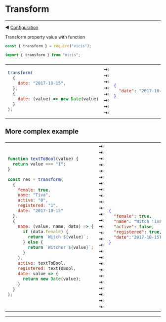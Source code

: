 # Transform

---

◀ [Configuration](/en/configuration.md)

Transform property value with function

```js
const { transform } = require("vicis");
```

```js
import { transform } from "vicis";
```

<table><thead><tr><td colspan="3">
</td></tr></thead><tbody>
<tr><td>

```js
transform(
  {
    date: "2017-10-15",
  },
  {
    date: (value) => new Date(value)
  }
);
```

</td>
<td>
<strong>&#x21E5;</strong><br>
<strong>&#x21E5;</strong><br>
<strong>&#x21E5;</strong><br>
<strong>&#x21E5;</strong><br>
<strong>&#x21E5;</strong><br>
<strong>&#x21E5;</strong><br>
<strong>&#x21E5;</strong><br>
<strong>&#x21E5;</strong><br>
</td>
<td>

```json
{
  "date": "2017-10-15T00:00:00.000Z"
}
```

</td></tr>
</tbody></table>

## More complex example

<table><thead><tr><td colspan="3">
</td></tr></thead><tbody>
<tr><td>

```js
function textToBool(value) {
  return value === "1";
}

const res = transform(
  {
    female: true,
    name: "Tiva",
    active: "0",
    registered: "1",
    date: "2017-10-15"
  },
  {
    name: (value, name, data) => {
      if (data.female) {
        return `Witch ${value}`;
      } else {
        return `Witcher ${value}`;
      }
    },
    active: textToBool,
    registered: textToBool,
    date: value => {
      return new Date(value);
    }
  }
);
```

</td>
<td>
<strong>&#x21E5;</strong><br>
<strong>&#x21E5;</strong><br>
<strong>&#x21E5;</strong><br>
<strong>&#x21E5;</strong><br>
<strong>&#x21E5;</strong><br>
<strong>&#x21E5;</strong><br>
<strong>&#x21E5;</strong><br>
<strong>&#x21E5;</strong><br>
<strong>&#x21E5;</strong><br>
<strong>&#x21E5;</strong><br>
<strong>&#x21E5;</strong><br>
<strong>&#x21E5;</strong><br>
<strong>&#x21E5;</strong><br>
<strong>&#x21E5;</strong><br>
<strong>&#x21E5;</strong><br>
<strong>&#x21E5;</strong><br>
<strong>&#x21E5;</strong><br>
<strong>&#x21E5;</strong><br>
<strong>&#x21E5;</strong><br>
<strong>&#x21E5;</strong><br>
<strong>&#x21E5;</strong><br>
<strong>&#x21E5;</strong><br>
<strong>&#x21E5;</strong><br>
<strong>&#x21E5;</strong><br>
<strong>&#x21E5;</strong><br>
<strong>&#x21E5;</strong><br>
<strong>&#x21E5;</strong><br>
</td>
<td>

```json
{
  "female": true,
  "name": "Witch Tiva",
  "active": false,
  "registered": true,
  "date":"2017-10-15T00:00:00.000Z"
}
```

</td></tr>
</tbody></table>

---
